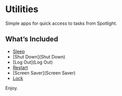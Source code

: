# Utilities

Simple apps for quick access to tasks from Spotlight.

## What’s Included

* [Sleep](Sleep)
* [Shut Down](Shut Down)
* [Log Out](Log Out)
* [Restart](Restart)
* [Screen Saver](Screen Saver)
* [Lock](Lock)

Enjoy.

